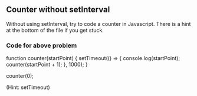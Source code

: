 ## Counter without setInterval

Without using setInterval, try to code a counter in Javascript. There is a hint at the bottom of the file if you get stuck.


### Code for above problem 

function counter(startPoint) {
  setTimeout(() => {
    console.log(startPoint);
    counter(startPoint + 1);
  }, 1000);
}

counter(0);




































































(Hint: setTimeout)